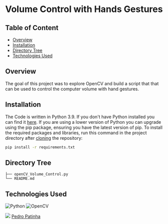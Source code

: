 # Volume Control with Hands Gestures

## Table of Content
  * [Overview](#Overview)
  * [Installation](#Installation)
  * [Directory Tree](#Directory-Tree)
  * [Technologies Used](#technologies-used)

## Overview
The goal of this project was to explore OpenCV and build a script that that can be used to control the computer volume with hand gestures.

## Installation
The Code is written in Python 3.9. If you don't have Python installed you can find it [here](https://www.python.org/downloads/). If you are using a lower version of Python you can upgrade using the pip package, ensuring you have the latest version of pip. To install the required packages and libraries, run this command in the project directory after [cloning](https://www.howtogeek.com/451360/how-to-clone-a-github-repository/) the repository:
```bash
pip install -r requirements.txt
```

## Directory Tree 
```
├── openCV_Volume_Control.py
└── README.md
```

## Technologies Used

![Python](https://img.shields.io/badge/python-3670A0?style=for-the-badge&logo=python&logoColor=ffdd54) ![OpenCV](https://img.shields.io/badge/opencv-%23white.svg?style=for-the-badge&logo=opencv&logoColor=white) 


<img src="https://img.icons8.com/color/30/000000/linkedin.png"/> [Pedro Patinha](https://www.linkedin.com/in/pedromaiapatinha/)
